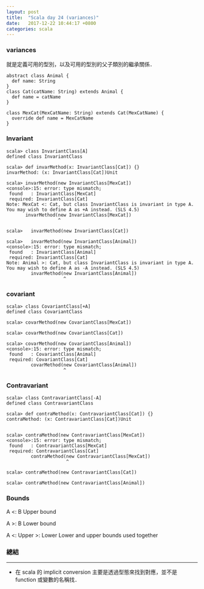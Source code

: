 ```yaml
---
layout: post
title:  "Scala day 24 (variances)"
date:   2017-12-22 10:44:17 +0800
categories: scala
---
```


### variances
就是定義可用的型別，以及可用的型別的父子類別的繼承關係．

```console
abstract class Animal {
  def name: String
}
class Cat(catName: String) extends Animal {
  def name = catName
}

class MexCat(MexCatName: String) extends Cat(MexCatName) {
  override def name = MexCatName
}

```


### Invariant

```console
scala> class InvariantClass[A]
defined class InvariantClass

scala> def invarMethod(x: InvariantClass[Cat]) {}
invarMethod: (x: InvariantClass[Cat])Unit

scala> invarMethod(new InvariantClass[MexCat])
<console>:15: error: type mismatch;
 found   : InvariantClass[MexCat]
 required: InvariantClass[Cat]
Note: MexCat <: Cat, but class InvariantClass is invariant in type A.
You may wish to define A as +A instead. (SLS 4.5)
       invarMethod(new InvariantClass[MexCat])
                   ^

scala>   invarMethod(new InvariantClass[Cat])

scala>   invarMethod(new InvariantClass[Animal])
<console>:15: error: type mismatch;
 found   : InvariantClass[Animal]
 required: InvariantClass[Cat]
Note: Animal >: Cat, but class InvariantClass is invariant in type A.
You may wish to define A as -A instead. (SLS 4.5)
         invarMethod(new InvariantClass[Animal])
                     ^

```

### covariant

```console
scala> class CovariantClass[+A]
defined class CovariantClass

scala> covarMethod(new CovariantClass[MexCat])

scala> covarMethod(new CovariantClass[Cat])

scala> covarMethod(new CovariantClass[Animal])
<console>:15: error: type mismatch;
 found   : CovariantClass[Animal]
 required: CovariantClass[Cat]
         covarMethod(new CovariantClass[Animal])
                     ^

```

### Contravariant
```console
scala> class ContravariantClass[-A]
defined class ContravariantClass

scala> def contraMethod(x: ContravariantClass[Cat]) {}
contraMethod: (x: ContravariantClass[Cat])Unit


scala> contraMethod(new ContravariantClass[MexCat])
<console>:15: error: type mismatch;
 found   : ContravariantClass[MexCat]
 required: ContravariantClass[Cat]
         contraMethod(new ContravariantClass[MexCat])
                      ^

scala> contraMethod(new ContravariantClass[Cat])

scala> contraMethod(new ContravariantClass[Animal])

```


### Bounds
A <: B Upper bound  

A >: B Lower bound  

A <: Upper >: Lower Lower and upper bounds used together  





### 總結
- - -
* 在 scala 的 implicit conversion 主要是透過型態來找到對應，並不是 function 或變數的名稱找．


